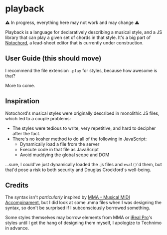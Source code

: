 # playback

:warning: In progress, everything here may not work and may change :warning:

Playback is a language for declaratively describing a musical style, and a JS
library that can play a given set of chords in that style. It's a big part of
[Notochord](https://notochord.github.io/notochord/demo/), a lead-sheet editor
that is currently under construction.

## User Guide (this should move)

I recommend the file extension `.play` for styles, because how awesome is that?

More to come.

## Inspiration

Notochord's musical styles were originally described in monolithic JS files,
which led to a couple problems:
  * The styles were tedious to write, very repetitive, and hard to decipher
    after the fact.
  * There's no kosher method to do all of the following in JavaScript:
    * Dynamically load a file from the server
    * Execute code in that file as JavaScript
    * Avoid muddying the global scope and DOM
    
  ...sure, I could've just dynamically loaded the .js files and `eval()`'d them,
  but that'd pose a risk to both security and Douglas Crockford's well-being.

## Credits

The syntax isn't _particularly_ inspired by [MMA - Musical MIDI Accompinament](https://www.mellowood.ca/mma/index.html),
but I did look at some .mma files when I was designing the syntax, so don't be
surprised if I subconsciously borrowed something.

Some styles themselves may borrow elements from MMA or [iReal Pro](https://irealpro.com/)'s
styles until I get the hang of designing them myself, I apologize to Technimo
in advance.
